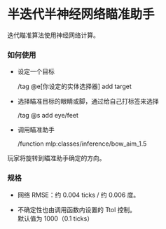 # 半迭代半神经网络瞄准助手

迭代瞄准算法使用神经网络计算。

### 如何使用

- 设定一个目标

    /tag @e[你设定的实体选择器] add target
- 选择瞄准目标的眼睛或脚，通过给自己打标签来选择

    /tag @s add eye/feet
- 调用瞄准助手

    /function mlp:classes/inference/bow_aim_1.5

玩家将旋转到瞄准助手确定的方向。

### 规格
- 网络 RMSE：约 0.004 ticks / 约 0.006 度。

- 不确定性也由调用函数内设置的 Ttol 控制。\
默认值为 1000（0.1 ticks）
